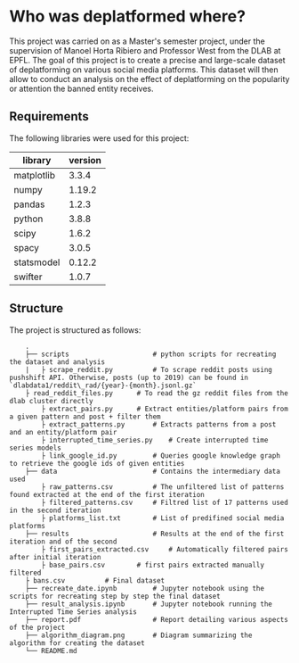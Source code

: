 # Who was deplatformed where?

This project was carried on as a Master's semester project, under the supervision of Manoel Horta Ribiero and Professor West from the DLAB at EPFL. The goal of this project is to create a precise and large-scale dataset of deplatforming on various social media platforms. This dataset will then allow to conduct an analysis on the effect of deplatforming on the popularity or attention the banned entity receives.

## Requirements
The following libraries were used for this project: 

| library    | version|
|------------|--------|
| matplotlib | 3.3.4  |
| numpy      | 1.19.2 |
| pandas     | 1.2.3  |
| python     | 3.8.8  |
| scipy      | 1.6.2  |
| spacy      | 3.0.5  |
| statsmodel | 0.12.2 |
| swifter    | 1.0.7  |

## Structure

The project is structured as follows:
```
    .
    ├── scripts                 	# python scripts for recreating the dataset and analysis
    |	├ scrape_reddit.py      	# To scrape reddit posts using pushshift API. Otherwise, posts (up to 2019) can be found in `dlabdata1/reddit\_rad/{year}-{month}.jsonl.gz`						
	├ read_reddit_files.py  	# To read the gz reddit files from the dlab cluster directly
    	├ extract_pairs.py		# Extract entities/platform pairs from a given pattern and post + filter them
    	├ extract_patterns.py   	# Extracts patterns from a post and an entity/platform pair
    	├ interrupted_time_series.py 	# Create interrupted time series models
    	├ link_google_id.py   		# Queries google knowledge graph to retrieve the google ids of given entities
    ├── data                    	# Contains the intermediary data used 
    	├ raw_patterns.csv      	# The unfiltered list of patterns found extracted at the end of the first iteration
    	├ filtered_patterns.csv 	# Filtred list of 17 patterns used in the second iteration
    	├ platforms_list.txt    	# List of predifined social media platforms 
    ├── results                 	# Results at the end of the first iteration and of the second
    	├ first_pairs_extracted.csv 	# Automatically filtered pairs after initial iteration 
    	├ base_pairs.csv		# first pairs extracted manually filtered
	├ bans.csv			# Final dataset
    ├── recreate_date.ipynb     	# Jupyter notebook using the scripts for recreating step by step the final dataset
    ├── result_analysis.ipynb   	# Jupyter notebook running the Interrupted Time Series analysis
    ├── report.pdf              	# Report detailing various aspects of the project
    ├── algorithm_diagram.png  		# Diagram summarizing the algorithm for creating the dataset
    └── README.md
```
